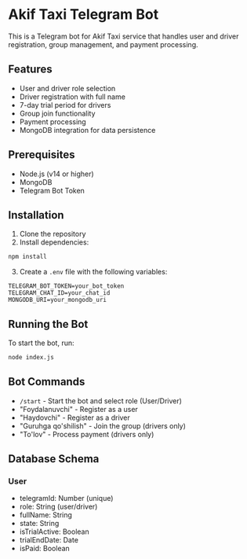 # Akif Taxi Telegram Bot

This is a Telegram bot for Akif Taxi service that handles user and driver registration, group management, and payment processing.

## Features

- User and driver role selection
- Driver registration with full name
- 7-day trial period for drivers
- Group join functionality
- Payment processing
- MongoDB integration for data persistence

## Prerequisites

- Node.js (v14 or higher)
- MongoDB
- Telegram Bot Token

## Installation

1. Clone the repository
2. Install dependencies:
```bash
npm install
```

3. Create a `.env` file with the following variables:
```
TELEGRAM_BOT_TOKEN=your_bot_token
TELEGRAM_CHAT_ID=your_chat_id
MONGODB_URI=your_mongodb_uri
```

## Running the Bot

To start the bot, run:
```bash
node index.js
```

## Bot Commands

- `/start` - Start the bot and select role (User/Driver)
- "Foydalanuvchi" - Register as a user
- "Haydovchi" - Register as a driver
- "Guruhga qo'shilish" - Join the group (drivers only)
- "To'lov" - Process payment (drivers only)

## Database Schema

### User
- telegramId: Number (unique)
- role: String (user/driver)
- fullName: String
- state: String
- isTrialActive: Boolean
- trialEndDate: Date
- isPaid: Boolean 